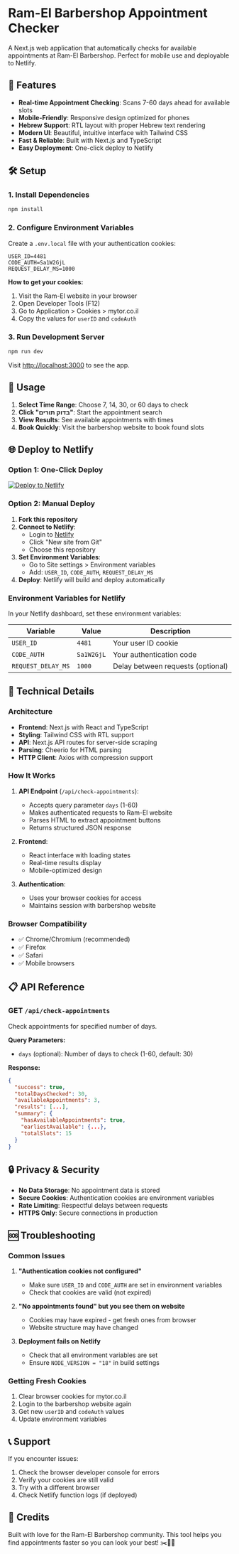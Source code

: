 # Ram-El Barbershop Appointment Checker

A Next.js web application that automatically checks for available appointments at Ram-El Barbershop. Perfect for mobile use and deployable to Netlify.

## 🚀 Features

- **Real-time Appointment Checking**: Scans 7-60 days ahead for available slots
- **Mobile-Friendly**: Responsive design optimized for phones
- **Hebrew Support**: RTL layout with proper Hebrew text rendering
- **Modern UI**: Beautiful, intuitive interface with Tailwind CSS
- **Fast & Reliable**: Built with Next.js and TypeScript
- **Easy Deployment**: One-click deploy to Netlify

## 🛠 Setup

### 1. Install Dependencies

```bash
npm install
```

### 2. Configure Environment Variables

Create a `.env.local` file with your authentication cookies:

```env
USER_ID=4481
CODE_AUTH=Sa1W2GjL
REQUEST_DELAY_MS=1000
```

**How to get your cookies:**
1. Visit the Ram-El website in your browser
2. Open Developer Tools (F12)
3. Go to Application > Cookies > mytor.co.il
4. Copy the values for `userID` and `codeAuth`

### 3. Run Development Server

```bash
npm run dev
```

Visit [http://localhost:3000](http://localhost:3000) to see the app.

## 📱 Usage

1. **Select Time Range**: Choose 7, 14, 30, or 60 days to check
2. **Click "בדוק תורים"**: Start the appointment search
3. **View Results**: See available appointments with times
4. **Book Quickly**: Visit the barbershop website to book found slots

## 🌐 Deploy to Netlify

### Option 1: One-Click Deploy

[![Deploy to Netlify](https://www.netlify.com/img/deploy/button.svg)](https://app.netlify.com/start/deploy)

### Option 2: Manual Deploy

1. **Fork this repository**
2. **Connect to Netlify**:
   - Login to [Netlify](https://netlify.com)
   - Click "New site from Git"
   - Choose this repository
3. **Set Environment Variables**:
   - Go to Site settings > Environment variables
   - Add: `USER_ID`, `CODE_AUTH`, `REQUEST_DELAY_MS`
4. **Deploy**: Netlify will build and deploy automatically

### Environment Variables for Netlify

In your Netlify dashboard, set these environment variables:

| Variable | Value | Description |
|----------|-------|-------------|
| `USER_ID` | `4481` | Your user ID cookie |
| `CODE_AUTH` | `Sa1W2GjL` | Your authentication code |
| `REQUEST_DELAY_MS` | `1000` | Delay between requests (optional) |

## 🔧 Technical Details

### Architecture

- **Frontend**: Next.js with React and TypeScript
- **Styling**: Tailwind CSS with RTL support
- **API**: Next.js API routes for server-side scraping
- **Parsing**: Cheerio for HTML parsing
- **HTTP Client**: Axios with compression support

### How It Works

1. **API Endpoint** (`/api/check-appointments`): 
   - Accepts query parameter `days` (1-60)
   - Makes authenticated requests to Ram-El website
   - Parses HTML to extract appointment buttons
   - Returns structured JSON response

2. **Frontend**: 
   - React interface with loading states
   - Real-time results display
   - Mobile-optimized design

3. **Authentication**: 
   - Uses your browser cookies for access
   - Maintains session with barbershop website

### Browser Compatibility

- ✅ Chrome/Chromium (recommended)
- ✅ Firefox
- ✅ Safari
- ✅ Mobile browsers

## 📋 API Reference

### GET `/api/check-appointments`

Check appointments for specified number of days.

**Query Parameters:**
- `days` (optional): Number of days to check (1-60, default: 30)

**Response:**
```json
{
  "success": true,
  "totalDaysChecked": 30,
  "availableAppointments": 3,
  "results": [...],
  "summary": {
    "hasAvailableAppointments": true,
    "earliestAvailable": {...},
    "totalSlots": 15
  }
}
```

## 🔒 Privacy & Security

- **No Data Storage**: No appointment data is stored
- **Secure Cookies**: Authentication cookies are environment variables
- **Rate Limiting**: Respectful delays between requests
- **HTTPS Only**: Secure connections in production

## 🆘 Troubleshooting

### Common Issues

1. **"Authentication cookies not configured"**
   - Make sure `USER_ID` and `CODE_AUTH` are set in environment variables
   - Check that cookies are valid (not expired)

2. **"No appointments found" but you see them on website**
   - Cookies may have expired - get fresh ones from browser
   - Website structure may have changed

3. **Deployment fails on Netlify**
   - Check that all environment variables are set
   - Ensure `NODE_VERSION = "18"` in build settings

### Getting Fresh Cookies

1. Clear browser cookies for mytor.co.il
2. Login to the barbershop website again
3. Get new `userID` and `codeAuth` values
4. Update environment variables

## 📞 Support

If you encounter issues:

1. Check the browser developer console for errors
2. Verify your cookies are still valid
3. Try with a different browser
4. Check Netlify function logs (if deployed)

## 🙏 Credits

Built with love for the Ram-El Barbershop community. This tool helps you find appointments faster so you can look your best! ✂️💇‍♂️ 